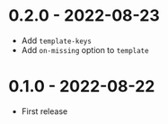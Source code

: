 # 0.2.0 - 2022-08-23

* Add `template-keys`
* Add `on-missing` option to `template`

# 0.1.0 - 2022-08-22

* First release
